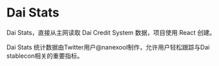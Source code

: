 # Dai Stats

Dai Stats，直接从主网读取 Dai Credit System 数据，项目使用 React 创建。

Dai Stats 统计数据由Twitter用户@nanexool制作，允许用户轻松跟踪与Dai stablecon相关的重要指标。
